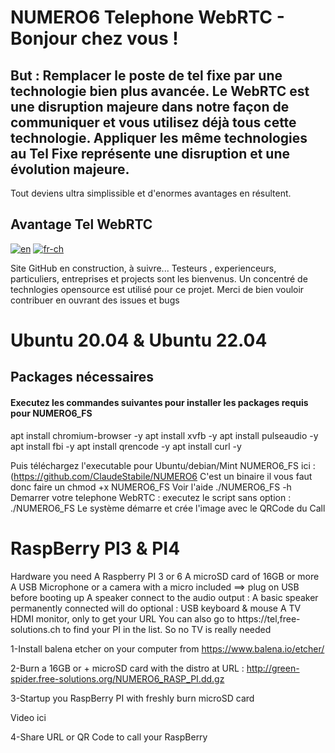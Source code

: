 # NUMERO6 Telephone WebRTC - Bonjour chez vous !

## But : Remplacer le poste de tel fixe par une technologie bien plus avancée. Le WebRTC est une disruption majeure dans notre façon de communiquer et vous utilisez déjà tous cette technologie. Appliquer les même technologies au Tel Fixe représente une disruption et une évolution majeure.
Tout deviens ultra simplissible et d'enormes avantages en résultent.

## Avantage Tel WebRTC

[![en](https://img.shields.io/badge/lang-en-red.svg)](https://github.com/ClaudeStabile/NUMERO6/blob/main/README.en-uk.md)
[![fr-ch](https://img.shields.io/badge/lang-fr--ch-green.svg)](https://github.com/ClaudeStabile/NUMERO6/blob/main/README.md)

Site GitHub en construction, à suivre...
Testeurs , experienceurs, particuliers, entreprises et projects sont les bienvenus.
Un concentré de technlogies opensource est utilisé pour ce projet. Merci de bien vouloir contribuer en ouvrant des issues et bugs



# Ubuntu 20.04 & Ubuntu 22.04
## Packages nécessaires

#### Executez les commandes suivantes pour installer les packages requis pour NUMERO6_FS

apt install chromium-browser -y apt install xvfb -y apt install pulseaudio -y apt install fbi -y apt install qrencode -y apt install curl -y

Puis téléchargez l'executable pour Ubuntu/debian/Mint NUMERO6_FS ici : (https://github.com/ClaudeStabile/NUMERO6
C'est un binaire il vous faut donc faire un chmod +x NUMERO6_FS 
  Voir l'aide ./NUMERO6_FS -h 
  Demarrer votre telephone WebRTC : executez le script sans option : ./NUMERO6_FS Le système démarre et crée l'image avec le QRCode du Call

# RaspBerry PI3 & PI4
Hardware you need A Raspberry PI 3 or 6 A microSD card of 16GB or more A USB Microphone or a camera with a micro included ==> plug on USB before booting up A speaker connect to the audio output : A basic speaker permanently connected will do optional : USB keyboard & mouse A TV HDMI monitor, only to get your URL You can also go to https://tel,free-solutions.ch to find your PI in the list. So no TV is really needed

1-Install balena etcher on your computer from https://www.balena.io/etcher/

2-Burn a 16GB or + microSD card with the distro at URL : http://green-spider.free-solutions.org/NUMERO6_RASP_PI.dd.gz

3-Startup you RaspBerry PI with freshly burn microSD card

Video ici

4-Share URL or QR Code to call your RaspBerry
